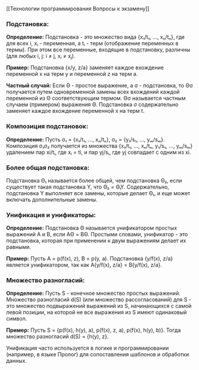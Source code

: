 [[Технологии программирования Вопросы к экзамену]]

### Подстановка:

**Определение:** Подстановка - это множество вида {x₁/t₁, ..., xₙ/tₙ}, где для всех i, xᵢ - переменная, а tᵢ - терм (отображение переменных в термы). При этом все переменные, входящие в подстановку, различны (для любых i, j: i ≠ j, xᵢ ≠ xⱼ).

**Пример:** Подстановка {x/y, z/a} заменяет каждое вхождение переменной x на терм y и переменной z на терм a.

**Частный случай:** Если Θ - простое выражение, а σ - подстановка, то Θσ получается путем одновременной замены всех вхождений каждой переменной из Θ соответствующим термом. Θσ называется частным случаем (примером) выражения Θ. Подстановка σ содержательно заменяет каждое вхождение переменной x на терм t.

### Композиция подстановок:

**Определение:** Пусть σ₁ = {x₁/t₁, ..., xₙ/tₙ}, σ₂ = {y₁/s₁, ..., yₘ/sₘ}. Композиция σ₁σ₂ получается из множества {x₁/t₁, ..., xₙ/tₙ, y₁/s₁, ..., yₘ/sₘ} удалением пар xi/tᵢ, где xᵢ = ti, и пар yj/sᵢ, где yj совпадает с одним из xi.

### Более общая подстановка:

Подстановка Θ₁ называется более общей, чем подстановка Θ₂, если существует такая подстановка Υ, что Θ₂ = Θ₁Υ. Содержательно, подстановка Υ выполняет все замены, которые делает Θ₁, и еще может включать дополнительные замены.

### Унификация и унификаторы:

**Определение:** Подстановка Θ называется унификатором простых выражений A и B, если AΘ = BΘ. Простыми словами, унификатор - это подстановка, которая при применении к двум выражениям делает их равными.

**Пример:** Пусть A = p(f(x), z), B = p(y, a). Подстановка {y/f(x), z/a} является унификатором, так как A{y/f(x), z/a} = B{y/f(x), z/a}.

### Множество разногласий:

**Определение:** Пусть S - конечное множество простых выражений. Множество разногласий d(S) (или множество рассогласований) для S - это множество подвыражений выражений из S, начинающихся с самой левой позиции, на которой не все выражения из S имеют одинаковый символ.

**Пример:** Пусть S = {p(f(x), h(y), a), p(f(x), z, a), p(f(x), h(y), b)}. Тогда множество разногласий d(S) = {h(y), z}.

Унификация часто используется в логике и программировании (например, в языке Пролог) для сопоставления шаблонов и обработки данных.